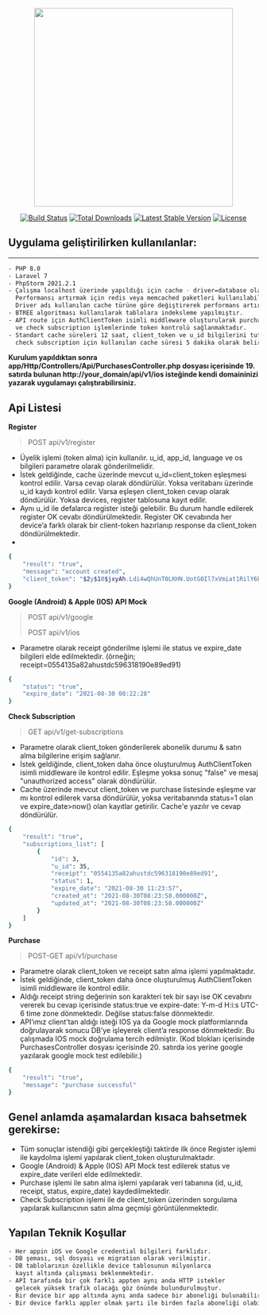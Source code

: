 
<p align="center"><a href="https://laravel.com" target="_blank"><img src="https://raw.githubusercontent.com/laravel/art/master/logo-lockup/5%20SVG/2%20CMYK/1%20Full%20Color/laravel-logolockup-cmyk-red.svg" width="400"></a></p>  

<p align="center">  
<a href="https://travis-ci.org/laravel/framework"><img src="https://travis-ci.org/laravel/framework.svg" alt="Build Status"></a>  
<a href="https://packagist.org/packages/laravel/framework"><img src="https://img.shields.io/packagist/dt/laravel/framework" alt="Total Downloads"></a>  
<a href="https://packagist.org/packages/laravel/framework"><img src="https://img.shields.io/packagist/v/laravel/framework" alt="Latest Stable Version"></a>  
<a href="https://packagist.org/packages/laravel/framework"><img src="https://img.shields.io/packagist/l/laravel/framework" alt="License"></a>  
</p>  

Uygulama geliştirilirken kullanılanlar:
---
______

```bash
- PHP 8.0
- Laravel 7
- PhpStorm 2021.2.1
- Çalışma localhost üzerinde yapıldığı için cache - driver=database olarak belirlenmiştir. 
  Performansı artırmak için redis veya memcached paketleri kullanılabilir. 
  Driver adı kullanılan cache türüne göre değiştirerek performans artırımı yapılabilir.
- BTREE algoritması kullanılarak tablolara indeksleme yapılmıştır.
- API route için AuthClientToken isimli middleware oluşturularak purchase 
  ve check subscription işlemlerinde token kontrolü sağlanmaktadır.
- Standart cache süreleri 12 saat, client_token ve u_id bilgilerini tutan cache süreleri 7 gün, 
  check subscription için kullanılan cache süresi 5 dakika olarak belirlenmiştir.
```

**Kurulum yapıldıktan sonra app/Http/Controllers/Api/PurchasesController.php dosyası içerisinde 19. satırda bulunan http://your_domain/api/v1/ios isteğinde kendi domaininizi yazarak uygulamayı çalıştırabilirsiniz.**

## Api Listesi

**Register**

> POST api/v1/register

- Üyelik işlemi (token alma) için kullanılır. u_id, app_id, language ve os bilgileri parametre olarak gönderilmelidir.
- İstek geldiğinde, cache üzerinde mevcut u_id=client_token eşleşmesi kontrol edilir.
  Varsa cevap olarak döndürülür. Yoksa veritabanı üzerinde u_id kaydı kontrol edilir.
  Varsa eşleşen client_token cevap olarak döndürülür. Yoksa devices, register tablosuna kayıt edilir.
- Aynı u_id ile defalarca register isteği gelebilir. Bu durum handle edilerek register OK
  cevabı döndürülmektedir. Register OK cevabında her device’a farklı olarak bir
  client-token hazırlanıp response da client_token döndürülmektedir.
-
```bash
{
    "result": "true",
    "message": "account created",
    "client_token": "$2y$10$jxyAh.Ldi4wQhUnT0LKHN.UotG0Il7xVmiat1RilY6bFbpR0sBwJK"
}
```

**Google (Android) & Apple (IOS) API Mock**

> POST api/v1/google
>
> POST api/v1/ios

- Parametre olarak receipt gönderilme işlemi ile status ve expire_date bilgileri elde edilmektedir. (örneğin; receipt=0554135a82ahustdc596318190e89ed91)

```bash
{
    "status": "true",
    "expire_date": "2021-08-30 08:22:28"
}
```

**Check Subscription**

> GET api/v1/get-subscriptions

- Parametre olarak client_token gönderilerek abonelik durumu & satın alma bilgilerine erişim sağlanır.
- İstek geldiğinde, client_token daha önce oluşturulmuş AuthClientToken isimli middleware ile kontrol edilir.  Eşleşme yoksa sonuç "false" ve mesaj "unauthorized access" olarak döndürülür.
- Cache üzerinde mevcut client_token ve purchase listesinde eşleşme var mı kontrol edilerek
  varsa döndürülür, yoksa veritabanında status=1 olan ve expire_date>now() olan kayıtlar getirilir. Cache'e yazılır ve cevap döndürülür.

```bash
{
    "result": "true",
    "subscriptions_list": [
        {
            "id": 3,
            "u_id": 35,
            "receipt": "0554135a82ahustdc596318190e89ed91",
            "status": 1,
            "expire_date": "2021-08-30 11:23:57",
            "created_at": "2021-08-30T08:23:58.000000Z",
            "updated_at": "2021-08-30T08:23:58.000000Z"
        }
    ]
}
```

**Purchase**

> POST-GET api/v1/purchase

- Parametre olarak client_token ve receipt satın alma işlemi yapılmaktadır.
- İstek geldiğinde, client_token daha önce oluşturulmuş AuthClientToken isimli middleware ile kontrol edilir.
- Aldığı receipt string değerinin son karakteri tek bir sayı ise OK cevabını vererek bu cevap
  içerisinde status:true ve expire-date: Y-m-d H:i:s UTC-6 time zone dönmektedir. Değilse status:false dönmektedir.
- API’ımız client’tan aldığı isteği IOS ya da Google mock platformlarında doğrulayarak
  sonucu DB’ye işleyerek client’a response dönmektedir. Bu çalışmada IOS mock doğrulama tercih edilmiştir.
  (Kod blokları içerisinde PurchasesController dosyası içerisinde 20. satırda ios yerine google yazılarak google mock test edilebilir.)
```bash
{
    "result": "true",
    "message": "purchase successful"
}
```

## Genel anlamda aşamalardan kısaca bahsetmek gerekirse:

- Tüm sonuçlar istendiği gibi gerçekleştiği taktirde ilk önce Register işlemi ile kaydolma işlemi yapılarak client_token oluşturulmaktadır.
- Google (Android) & Apple (IOS) API Mock test edilerek status ve expire_date verileri elde edilmektedir.
- Purchase işlemi ile satın alma işlemi yapılarak veri tabanına (id, u_id, receipt, status, expire_date) kaydedilmektedir.
- Check Subscription işlemi ile de client_token üzerinden sorgulama yapılarak kullanıcının satın alma geçmişi görüntülenmektedir.

## Yapılan Teknik Koşullar

```bash
- Her appin iOS ve Google credential bilgileri farklıdır.
- DB şeması, sql dosyası ve migration olarak verilmiştir. 
- DB tablolarının özellikle device tablosunun milyonlarca 
  kayıt altında çalışması beklenmektedir. 
- API tarafında bir çok farklı appten aynı anda HTTP istekler 
  gelecek yüksek trafik olacağı göz önünde bulundurulmuştur.
- Bir device bir app altında aynı anda sadece bir aboneliği bulunabilir
- Bir device farklı appler olmak şartı ile birden fazla aboneliği olabilir. 
```
